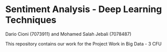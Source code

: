 # Sentiment Analysis - Deep Learning Techniques

Dario Cioni (7073911) and Mohamed Salah Jebali (7078487)

This repository contains our work for the Project Work in Big Data - 3 CFU
